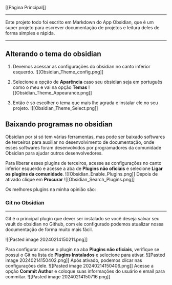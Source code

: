 [[Página Principal]]

---

Este projeto todo foi escrito em Markdown do App Obsidian, que é um super projeto para escrever documentação de projetos e leitura deles de forma simples e rápida.

---

## Alterando o tema do obsidian

1) Devemos acessar as configurações do obsidian no canto inferior esquerdo.
![[Obsidian_Theme_config.png]]

2) Selecione a opção de **Aparência** caso seu obsidian seja em português como o meu e vai na opção **Temas**
![[Obsidian_Theme_Appearance.png]]
3) Então é só escolher o tema que mais lhe agrada e instalar ele no seu projeto.
![[Obsidian_Theme_Select.png]]

## Baixando programas no obsidian

Obsidian por si só tem várias ferramentas, mas pode ser baixado softwares de terceiros para auxiliar no desenvolvimento de documentação, onde esses softwares foram desenvolvidos por programadores da comunidade Obsidian para ajudar outros desenvolvedores.

Para liberar esses plugins de terceiros, acesse as configurações no canto inferior esquerdo e acesse a aba de **Plugins não oficiais** e selecione **Ligar os plugins da comunidade**. 
![[Obsidian_Enable_Plugins.png]]
Depois de ativado clique em **Procurar**
![[Obsidian_Search_Plugins.png]]

Os melhores plugins na minha opinião são:

### Git no Obsidian
---
Git é o principal plugin que dever ser instalado se você deseja salvar seu vault do obsidian no Github, com ele configurado podemos atualizar nossa documentação de forma muito mais fácil.

![[Pasted image 20240214150211.png]]

Para configurar acesse o plugin na aba **Plugins não oficiais**, verifique se possui o Git na lista de **Plugins Instalados** e selecione para ativar.
![[Pasted image 20240214150402.png]]
Após ativado, podemos clicar nas configurações dele.
![[Pasted image 20240214150406.png]]
Acesse a opção **Commit Author** e coloque suas informações do usuário e email para commitar.
![[Pasted image 20240214150716.png]]

